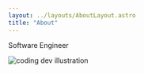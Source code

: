 ```yaml
---
layout: ../layouts/AboutLayout.astro
title: "About"
---
```


Software Engineer

<div>
  <img src="/assets/dev.svg" class="sm:w-1/2 mx-auto" alt="coding dev illustration">
</div>